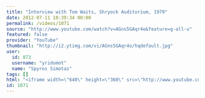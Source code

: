 ```yaml
---
title: "Interview with Tom Waits, Shryock Auditorium, 1979"
date: 2012-07-11 18:39:34 00:00
permalink: /videos/1071
source: "http://www.youtube.com/watch?v=AGns5GAqr4o&feature=g-all-u"
featured: false
provider: "YouTube"
thumbnail: "http://i2.ytimg.com/vi/AGns5GAqr4o/hqdefault.jpg"
user:
  id: 873
  username: "yridomot"
  name: "Spyros Simotas"
tags: []
html: "<iframe width=\"640\" height=\"360\" src=\"http://www.youtube.com/embed/AGns5GAqr4o?wmode=transparent&fs=1&feature=oembed\" frameborder=\"0\" allowfullscreen></iframe>"
id: 1071
---
```


